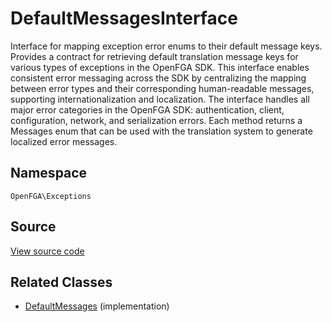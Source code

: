 # DefaultMessagesInterface

Interface for mapping exception error enums to their default message keys. Provides a contract for retrieving default translation message keys for various types of exceptions in the OpenFGA SDK. This interface enables consistent error messaging across the SDK by centralizing the mapping between error types and their corresponding human-readable messages, supporting internationalization and localization. The interface handles all major error categories in the OpenFGA SDK: authentication, client, configuration, network, and serialization errors. Each method returns a Messages enum that can be used with the translation system to generate localized error messages.

## Namespace
`OpenFGA\Exceptions`

## Source
[View source code](https://github.com/evansims/openfga-php/blob/main/src/Exceptions/DefaultMessagesInterface.php)

## Related Classes
* [DefaultMessages](Exceptions/DefaultMessages.md) (implementation)

